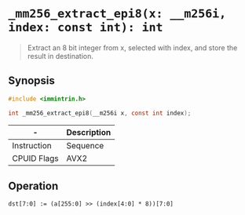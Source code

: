 `_mm256_extract_epi8(x: __m256i, index: const int): int`
========================================================

> Extract an 8 bit integer from x, selected with index, and store the result in destination.

## Synopsis

```c
#include <immintrin.h>

int _mm256_extract_epi8(__m256i x, const int index);
```

| -           | Description |
| ----------- | ----------- |
| Instruction | Sequence    |
| CPUID Flags | AVX2        |

## Operation

```
dst[7:0] := (a[255:0] >> (index[4:0] * 8))[7:0]
```
